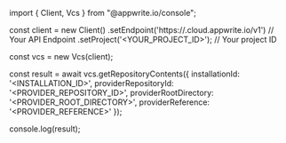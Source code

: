 import { Client, Vcs } from "@appwrite.io/console";

const client = new Client()
    .setEndpoint('https://<REGION>.cloud.appwrite.io/v1') // Your API Endpoint
    .setProject('<YOUR_PROJECT_ID>'); // Your project ID

const vcs = new Vcs(client);

const result = await vcs.getRepositoryContents({
    installationId: '<INSTALLATION_ID>',
    providerRepositoryId: '<PROVIDER_REPOSITORY_ID>',
    providerRootDirectory: '<PROVIDER_ROOT_DIRECTORY>',
    providerReference: '<PROVIDER_REFERENCE>'
});

console.log(result);
